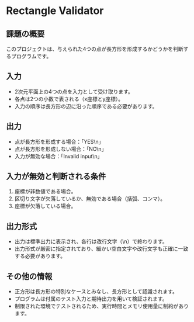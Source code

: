 # Rectangle Validator

## 課題の概要

このプロジェクトは、与えられた4つの点が長方形を形成するかどうかを判断するプログラムです。

## 入力

- 2次元平面上の4つの点を入力として受け取ります。
- 各点は2つの小数で表される（x座標とy座標）。
- 入力の順序は長方形の辺に沿った順序である必要があります。

## 出力

- 点が長方形を形成する場合：「YES\n」
- 点が長方形を形成しない場合：「NO\n」
- 入力が無効な場合：「Invalid input\n」

## 入力が無効と判断される条件

1. 座標が非数値である場合。
2. 区切り文字が欠落しているか、無効である場合（括弧、コンマ）。
3. 座標が欠落している場合。

## 出力形式

- 出力は標準出力に表示され、各行は改行文字（\n）で終わります。
- 出力形式が厳密に指定されており、細かい空白文字や改行文字も正確に一致する必要があります。

## その他の情報

- 正方形は長方形の特別なケースとみなし、長方形として認識されます。
- プログラムは付属のテスト入力と期待出力を用いて検証されます。
- 制限された環境でテストされるため、実行時間とメモリ使用量に制約があります。
